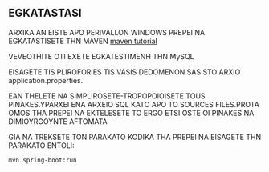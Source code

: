 ## EGKATASTASI 

ARXIKA AN EISTE APO PERIVALLON WINDOWS PREPEI NA EGKATASTISETE THN MAVEN [maven tutorial](https://mkyong.com/maven/how-to-install-maven-in-windows/) 

VEVEOTHITE OTI EXETE EGKATESTIMENH THN MySQL

EISAGETE TIS PLIROFORIES TIS VASIS DEDOMENON SAS STO ARXIO application.properties.

EAN THELETE NA SIMPLIROSETE-TROPOPOIOISETE TOUS PINAKES.YPARXEI ENA ARXEIO SQL KATO APO TO SOURCES FILES.PROTA OMOS THA PREPEI NA EKTELESETE TO ERGO ETSI OSTE OI PINAKES NA DIMIOYRGOYNTE AFTOMATA

GIA NA TREKSETE TON PARAKATO KODIKA THA PREPEI NA EISAGETE THN PARAKATO ENTOLI:

```bash
mvn spring-boot:run
```
